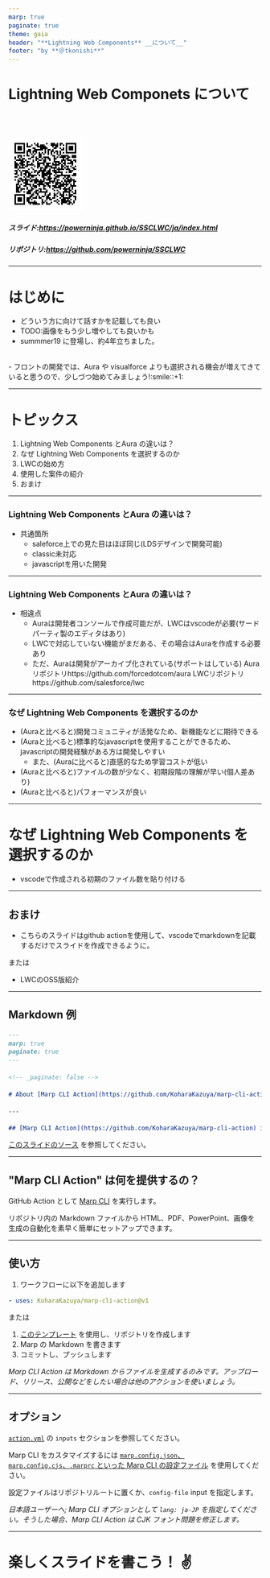```yaml
---
marp: true
paginate: true
theme: gaia
header: "**Lightning Web Components** __について__"
footer: "by **＠tkonishi**"
---
```


<!-- _paginate: false -->

<!-- ![w:2000](https://www.nearpartner.com/wp-content/uploads/2019/02/LWC-salesforce.png) -->

# Lightning Web Componets について <!-- fit -->

</br>
</br>

![Slides are here](images/qrcode.png)

##### スライド:https://powerninja.github.io/SSCLWC/ja/index.html

##### リポジトリ:https://github.com/powerninja/SSCLWC

---

# はじめに

<!-- Lightning Web Componentsは、apexやvisualforceと違いsalesforce独特ではなく、web標準に基づいている。-->

- どういう方に向けて話すかを記載しても良い
- TODO:画像をもう少し増やしても良いかも
- summmer19 に登場し、約4年立ちました。
</br>
- フロントの開発では、Aura や visualforce よりも選択される機会が増えてきていると思うので、少しづつ始めてみましょう!:smile::+1:

---

# トピックス

1. Lightning Web Components とAura の違いは？
2. なぜ Lightning Web Components を選択するのか
3. LWCの始め方
4. 使用した案件の紹介
5. おまけ

---

### Lightning Web Components とAura の違いは？
- 共通箇所
  - saleforce上での見た目はほぼ同じ(LDSデザインで開発可能)
  - classic未対応
  - javascriptを用いた開発
---
### Lightning Web Components とAura の違いは？
- 相違点
  - Auraは開発者コンソールで作成可能だが、LWCはvscodeが必要(サードパーティ製のエディタはあり)
  - LWCで対応していない機能がまだある、その場合はAuraを作成する必要あり
  - ただ、Auraは開発がアーカイブ化されている(サポートはしている)
Auraリポジトリhttps://github.com/forcedotcom/aura
LWCリポジトリhttps://github.com/salesforce/lwc
---

### なぜ Lightning Web Components を選択するのか

- (Auraと比べると)開発コミュニティが活発なため、新機能などに期待できる
- (Auraと比べると)標準的なjavascriptを使用することができるため、javascriptの開発経験がある方は開発しやすい
  - また、(Auraに比べると)直感的なため学習コストが低い
- (Auraと比べると)ファイルの数が少なく、初期段階の理解が早い(個人差あり)
- (Auraと比べると)パフォーマンスが良い

---
# なぜ Lightning Web Components を選択するのか
- vscodeで作成される初期のファイル数を貼り付ける

---
## おまけ
- こちらのスライドはgithub actionを使用して、vscodeでmarkdownを記載するだけでスライドを作成できるように。

または
- LWCのOSS版紹介
---

## Markdown 例

```markdown
---
marp: true
paginate: true
---

<!-- _paginate: false -->

# About [Marp CLI Action](https://github.com/KoharaKazuya/marp-cli-action) <!-- fit -->

---

## [Marp CLI Action](https://github.com/KoharaKazuya/marp-cli-action) is...
```

[このスライドのソース](https://github.com/KoharaKazuya/marp-cli-action/blob/main/examples/ja/about-marp-cli-action.md) を参照してください。

---

## "Marp CLI Action" は何を提供するの？

GitHub Action として [Marp CLI](https://github.com/marp-team/marp-cli) を実行します。

リポジトリ内の Markdown ファイルから HTML、PDF、PowerPoint、画像を生成の自動化を素早く簡単にセットアップできます。

---

## 使い方

1. ワークフローに以下を追加します

```yaml
- uses: KoharaKazuya/marp-cli-action@v1
```

または

1. [このテンプレート](https://github.com/KoharaKazuya/marp-cli-action-gh-pages-template) を使用し、リポジトリを作成します
2. Marp の Markdown を書きます
3. コミットし、プッシュします

_Marp CLI Action は Markdown からファイルを生成するのみです。アップロード、リリース、公開などをしたい場合は他のアクションを使いましょう。_

---

## オプション

[`action.yml`](https://github.com/KoharaKazuya/marp-cli-action/blob/main/action.yml) の `inputs` セクションを参照してください。

Marp CLI をカスタマイズするには [`marp.config.json`、`marp.config.cjs`、`.marprc` といった Marp CLI の設定ファイル](https://github.com/marp-team/marp-cli/blob/master/README.md#configuration-file) を使用してください。

設定ファイルはリポジトリルートに置くか、`config-file` input を指定します。

_日本語ユーザーへ; Marp CLI オプションとして `lang: ja-JP` を指定してください。そうした場合、Marp CLI Action は CJK フォント問題を修正します。_

---

# 楽しくスライドを書こう！ :v: <!--fit-->
